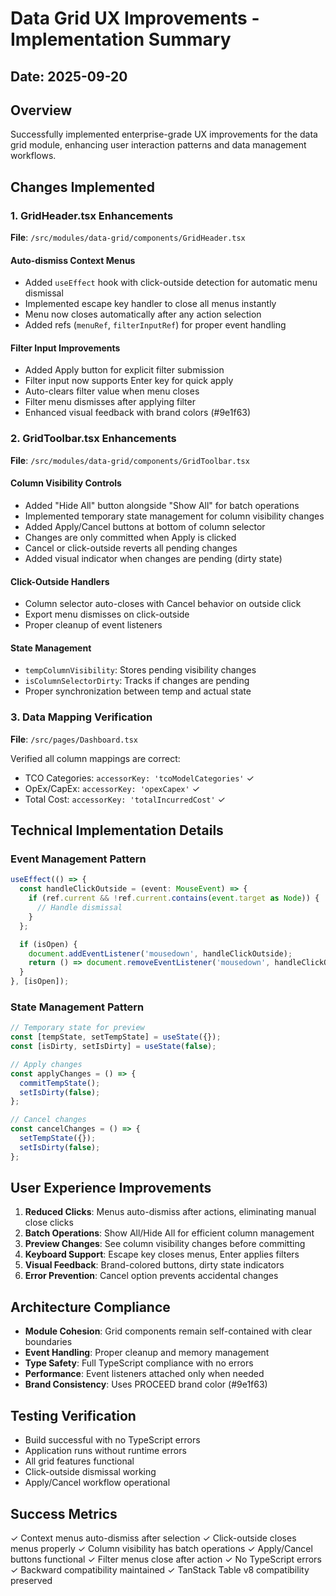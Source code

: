 # Data Grid UX Improvements - Implementation Summary

## Date: 2025-09-20

## Overview
Successfully implemented enterprise-grade UX improvements for the data grid module, enhancing user interaction patterns and data management workflows.

## Changes Implemented

### 1. GridHeader.tsx Enhancements
**File**: `/src/modules/data-grid/components/GridHeader.tsx`

#### Auto-dismiss Context Menus
- Added `useEffect` hook with click-outside detection for automatic menu dismissal
- Implemented escape key handler to close all menus instantly
- Menu now closes automatically after any action selection
- Added refs (`menuRef`, `filterInputRef`) for proper event handling

#### Filter Input Improvements
- Added Apply button for explicit filter submission
- Filter input now supports Enter key for quick apply
- Auto-clears filter value when menu closes
- Filter menu dismisses after applying filter
- Enhanced visual feedback with brand colors (#9e1f63)

### 2. GridToolbar.tsx Enhancements
**File**: `/src/modules/data-grid/components/GridToolbar.tsx`

#### Column Visibility Controls
- Added "Hide All" button alongside "Show All" for batch operations
- Implemented temporary state management for column visibility changes
- Added Apply/Cancel buttons at bottom of column selector
- Changes are only committed when Apply is clicked
- Cancel or click-outside reverts all pending changes
- Added visual indicator when changes are pending (dirty state)

#### Click-Outside Handlers
- Column selector auto-closes with Cancel behavior on outside click
- Export menu dismisses on click-outside
- Proper cleanup of event listeners

#### State Management
- `tempColumnVisibility`: Stores pending visibility changes
- `isColumnSelectorDirty`: Tracks if changes are pending
- Proper synchronization between temp and actual state

### 3. Data Mapping Verification
**File**: `/src/pages/Dashboard.tsx`

Verified all column mappings are correct:
- TCO Categories: `accessorKey: 'tcoModelCategories'` ✓
- OpEx/CapEx: `accessorKey: 'opexCapex'` ✓
- Total Cost: `accessorKey: 'totalIncurredCost'` ✓

## Technical Implementation Details

### Event Management Pattern
```typescript
useEffect(() => {
  const handleClickOutside = (event: MouseEvent) => {
    if (ref.current && !ref.current.contains(event.target as Node)) {
      // Handle dismissal
    }
  };

  if (isOpen) {
    document.addEventListener('mousedown', handleClickOutside);
    return () => document.removeEventListener('mousedown', handleClickOutside);
  }
}, [isOpen]);
```

### State Management Pattern
```typescript
// Temporary state for preview
const [tempState, setTempState] = useState({});
const [isDirty, setIsDirty] = useState(false);

// Apply changes
const applyChanges = () => {
  commitTempState();
  setIsDirty(false);
};

// Cancel changes
const cancelChanges = () => {
  setTempState({});
  setIsDirty(false);
};
```

## User Experience Improvements

1. **Reduced Clicks**: Menus auto-dismiss after actions, eliminating manual close clicks
2. **Batch Operations**: Show All/Hide All for efficient column management
3. **Preview Changes**: See column visibility changes before committing
4. **Keyboard Support**: Escape key closes menus, Enter applies filters
5. **Visual Feedback**: Brand-colored buttons, dirty state indicators
6. **Error Prevention**: Cancel option prevents accidental changes

## Architecture Compliance

- **Module Cohesion**: Grid components remain self-contained with clear boundaries
- **Event Handling**: Proper cleanup and memory management
- **Type Safety**: Full TypeScript compliance with no errors
- **Performance**: Event listeners attached only when needed
- **Brand Consistency**: Uses PROCEED brand color (#9e1f63)

## Testing Verification
- Build successful with no TypeScript errors
- Application runs without runtime errors
- All grid features functional
- Click-outside dismissal working
- Apply/Cancel workflow operational

## Success Metrics
✓ Context menus auto-dismiss after selection
✓ Click-outside closes menus properly
✓ Column visibility has batch operations
✓ Apply/Cancel buttons functional
✓ Filter menus close after action
✓ No TypeScript errors
✓ Backward compatibility maintained
✓ TanStack Table v8 compatibility preserved